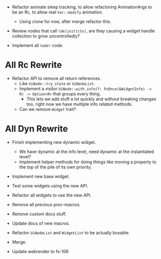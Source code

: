 * Refactor animate sleep tracking, to allow refactoring AnimationArgs to be an Rc, to allow real `Var::modify` animation.
    - Using clone for now, after merge refactor this.

* Review nodes that call `(de)init(ctx)`, are they causing a widget handle collection to grow uncontrolledly?

* Implement all `todo!` code.

# All Rc Rewrite

* Refactor API to remove all return references.
    - Like `UiNode::try_state` or `UiNodeList`.
    - Implement a visitor `UiNode::with_info(f: FnOnce(&WidgetInfo) -> R) -> Option<R>` that groups every thing.
        - This lets we add stuff a lot quickly and without breaking changes too, right now we have multiple info related methods.
    - Can we remove `Widget` trait? 

# All Dyn Rewrite

* Finish implementing new dynamic widget.
    - We have dynamic at the info level, need dynamic at the instantiated level?
    - Implement helper methods for doing things like moving a property to the top of the pile of its own priority.
* Implement new base widget.
* Test some widgets using the new API.
* Refactor all widgets to use the new API.
* Remove all previous proc-macros.
* Remove custom docs stuff.
* Update docs of new macros.

* Refactor `UiNodeList` and `WidgetList` to be actually boxable.

* Merge.

* Update webrender to fx-106